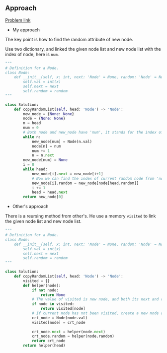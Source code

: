 ## Approach

[Problem link](https://leetcode.com/problems/copy-list-with-random-pointer/)

- My approach

The key point is how to find the random attribute of new node.

Use two dictionary, and linked the given node list and new node list with the index of node, here is `num`.

```python
"""
# Definition for a Node.
class Node:
    def __init__(self, x: int, next: 'Node' = None, random: 'Node' = None):
        self.val = int(x)
        self.next = next
        self.random = random
"""

class Solution:
    def copyRandomList(self, head: 'Node') -> 'Node':
        new_node = {None: None}
        node = {None: None}
        n = head
        num = 0
        # Both node and new_node have 'num', it stands for the index of every node
        while n:
            new_node[num] = Node(n.val)
            node[n] = num
            num += 1
            n = n.next
        new_node[num] = None
        i = 0
        while head:
            new_node[i].next = new_node[i+1]
            # Now we can find the index of current random node from 'node', and get new node from 'new_node' by index
            new_node[i].random = new_node[node[head.random]]
            i += 1
            head = head.next
        return new_node[0]
```

- Other's approach

There is a reursing method from other's. He use a memory `visited` to link the given node list and new node list.

```python
"""
# Definition for a Node.
class Node:
    def __init__(self, x: int, next: 'Node' = None, random: 'Node' = None):
        self.val = int(x)
        self.next = next
        self.random = random
"""

class Solution:
    def copyRandomList(self, head: 'Node') -> 'Node':
        visited = {}
        def helper(node):
            if not node:
                return None
            # The value of visited is new node, and both its next and random attribute have already been modified here
            if node in visited:
                return visited[node]
            # If current node has not been visited, create a new node and add it into visited
            crt_node = Node(node.val)
            visited[node] = crt_node
            
            crt_node.next = helper(node.next)
            crt_node.random = helper(node.random)
            return crt_node
        return helper(head)     
```

